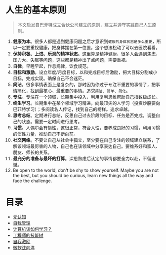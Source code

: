 # 人生的基本原则
>本文启发自巴菲特成立合伙公司建立的原则，建立并遵守实践自己人生原则。

1. **健康为本**。很多人都是遇到健康问题之后才意识到`健康的身体状态是多么重要`，所以一定要重视健康，把身体摆在第一位置，这个想法松动了可以去医院看看。
2. **保持积极、上进、乐观的精神状态**。这里算是精神健康，很多人会遇到焦虑、压力大、失眠等问题，这些都是精神出了点问题，需要重视。
3. **自律**。早睡早起，作息规律，饮食规范。
4. **目标和激励**。设立年度/月度目标，以和完成目标后激励，把大目标分割成小目标，完成实现。确保自己不会迷茫。
5. **简洁**。很多事情表面上是复杂的，那时因为你过于专注不重要的事情了，把事情简化，找到最核心、最重要的事情。追求`简洁`、`简单`、`简化`。
6. **专注**。专注在一个领域，长期集中投入，利用复利思维帮助自己指数级成长。
7. **终生学习**。长期集中在某个领域学习精进，向最顶尖的人学习（投资炒股要向巴菲特学习）；多阅读名人传记，找到自己的榜样。追求卓越。
8. **思考总结**。定期进行总结，反思自己过去阶段的目标、任务是否完成，调整自己的状态。需要一定时间进行思考。
9. **习惯**。人偶尔会有惰性，这很正常，符合人性，要养成良好的习惯，利用习惯的惯性力量，推动自己不断向前。
10. **社交网络**。不要让自己从社会中孤立，至少要在自己专注的领域建立联系，了解该领域最厉害的人物，自己也在该领域中分享表达自己。要维系好和家人、朋友、师长的关系。
11. **最充分的准备与最坏的打算**。深思熟虑后认定的事情都要全力以赴，不留遗憾。
12. Be open to the world, don't be shy to show yourself. Maybe you are not the best, but you should be curious, learn new things all the way and face the challenge.

# 目录
- [元认知](meta/meta)
- [自我管理](meta/manage-oneself)
- [计算机该如何学习？](meta/how-to-learn-cs)
- [工程师的技能树](meta/engineer-skill-tree)
- [自我激励](meta/motivation)
- [微软沈向洋](meta/ms-shen-xiangyang)